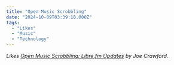 ```yaml
---
title: "Open Music Scrobbling"
date: "2024-10-09T03:39:18.000Z"
tags: 
  - "Likes"
  - "Music"
  - "Technology"
---
```


_Likes [Open Music Scrobbling: Libre.fm Updates](https://artlung.com/blog/2024/10/07/librefm-news/) by Joe Crawford._
